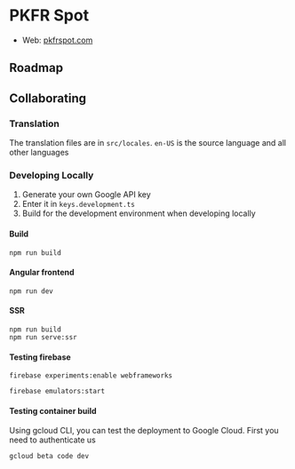 # PKFR Spot

- Web: [pkfrspot.com](https://pkfrspot.com)

## Roadmap

## Collaborating

### Translation

The translation files are in `src/locales`.
`en-US` is the source language and all other languages

### Developing Locally

1. Generate your own Google API key
2. Enter it in `keys.development.ts`
3. Build for the development environment when developing locally

#### Build

```
npm run build
```

#### Angular frontend

```
npm run dev
```

#### SSR

```
npm run build
npm run serve:ssr
```

#### Testing firebase

```
firebase experiments:enable webframeworks
```

```
firebase emulators:start
```

#### Testing container build

Using gcloud CLI, you can test the deployment to Google Cloud.
First you need to authenticate us

```
gcloud beta code dev
```
